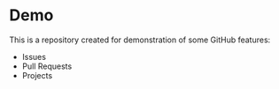 # Demo

This is a repository created for demonstration of some GitHub features:

- Issues
- Pull Requests
- Projects

